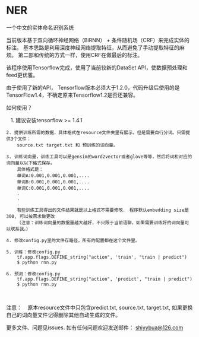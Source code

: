 # NER
一个中文的实体命名识别系统

当前版本基于双向循环神经网络（BiRNN） + 条件随机场（CRF）来完成实体的标注。 基本思路是利用深度神经网络提取特征，从而避免了手动提取特征的麻烦。
第二部和传统的方式一样，使用CRF在做最后的标注。

该程序使用Tensorflow完成，使用了当前较新的DataSet API，使数据预处理和feed更优雅。

由于使用了新的API， Tensorflow版本必须大于1.2.0，代码升级后使用的是TensorFlow1.4，不确定原来Tensorflow1.2是否还兼容。

如何使用？

    1. 建议安装tensorflow >= 1.4.1
    
    2. 提供训练所需的数据，具体格式在resource文件夹里有展示。但是需要自行分词。只需提供3个文件：
        source.txt target.txt 和 预训练的词向量。
        
    3. 训练词向量，训练工具可以是gensim的word2vector或者glove等等，然后将词和对应的词向量以以下格式保存。
        具体格式是： 
        单词A:0.001,0.001,0.001,....
        单词B:0.001,0.001,0.001,....
        单词C:0.001,0.001,0.001,....
        .
        .
        .
        有些训练工具得出的文件结果就是以上格式不需要修改．　程序默认embedding size是300, 可以按需求做更改
        （注意：训练词向量的数据量越大越好，不只限于当前语聊，如果需要训练好的词向量可以联系我。）
        
    4. 修改config.py里的文件存路径，所有的配置都在这个文件里。
    
    5. 训练：修改config.py
        tf.app.flags.DEFINE_string("action", 'train', "train | predict")
        $ python rnn.py
        
    6. 预测：修改config.py
        tf.app.flags.DEFINE_string("action", 'predict', "train | predict")
        $ python rnn.py
       

注意：
    原本resource文件中只包含predict.txt, source.txt, target.txt, 如果更换自己的词向量文件记得删除其他自动生成的文件。

更多文件、问题见issues. 
如有任何问题欢迎发送邮件： shiyybua@126.com
